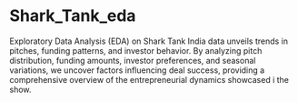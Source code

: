 # Shark_Tank_eda
Exploratory Data Analysis (EDA) on Shark Tank India data unveils trends in pitches, funding patterns, and investor behavior. By analyzing pitch distribution, funding amounts, investor preferences, and seasonal variations, we uncover factors influencing deal success, providing a comprehensive overview of the entrepreneurial dynamics showcased i the show.

